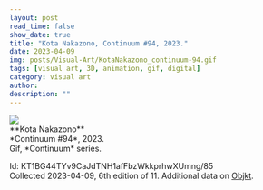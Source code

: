 ```yaml
---
layout: post
read_time: false
show_date: true
title: "Kota Nakazono, Continuum #94, 2023."
date: 2023-04-09
img: posts/Visual-Art/KotaNakazono_continuum-94.gif
tags: [visual art, 3D, animation, gif, digital]
category: visual art
author: 
description: ""
---
```


<img src='./assets/img/posts/Visual-Art/KotaNakazono_continuum-94.gif'>

<br>
**Kota Nakazono**
<br>*Continuum #94*, 2023.
<br>Gif, *Continuum* series.

 <div class="page-separator"></div>

Id: KT1BG44TYv9CaJdTNH1afFbzWkkprhwXUmng/85
<br>Collected 2023-04-09, 6th edition of 11. Additional data on [Objkt](https://objkt.com/tokens/KT1BG44TYv9CaJdTNH1afFbzWkkprhwXUmng/85).
